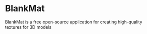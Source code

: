 # BlankMat
BlankMat is a free open-source application for creating high-quality textures for 3D models
